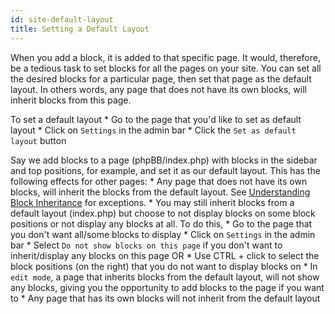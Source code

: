 ```yaml
---
id: site-default-layout
title: Setting a Default Layout
---
```

When you add a block, it is added to that specific page. It would, therefore, be a tedious task to set blocks for all the pages on your site. You can set all the desired blocks for a particular page, then set that page as the default layout. In others words, any page that does not have its own blocks, will inherit blocks from this page.

To set a default layout * Go to the page that you'd like to set as default layout * Click on `Settings` in the admin bar * Click the `Set as default layout` button

Say we add blocks to a page (phpBB/index.php) with blocks in the sidebar and top positions, for example, and set it as our default layout. This has the following effects for other pages: * Any page that does not have its own blocks, will inherit the blocks from the default layout. See [Understanding Block Inheritance](./blocks-inheritance.md) for exceptions. * You may still inherit blocks from a default layout (index.php) but choose to not display blocks on some block positions or not display any blocks at all. To do this, * Go to the page that you don't want all/some blocks to display * Click on `Settings` in the admin bar * Select `Do not show blocks on this page` if you don't want to inherit/display any blocks on this page OR * Use CTRL + click to select the block positions (on the right) that you do not want to display blocks on * In `edit mode`, a page that inherits blocks from the default layout, will not show any blocks, giving you the opportunity to add blocks to the page if you want to * Any page that has its own blocks will not inherit from the default layout